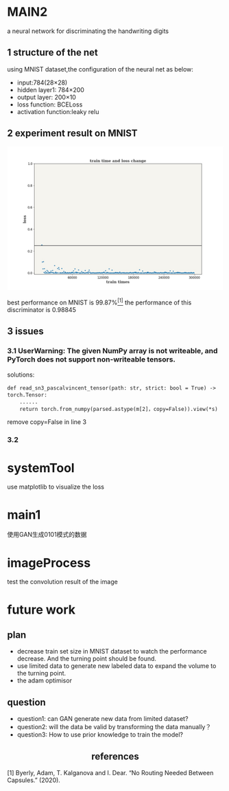 # MAIN2

a neural network for discriminating the handwriting digits

## 1 structure of the net

using MNIST dataset,the configuration of the neural net as below:

+ input:784(28×28)
+ hidden layer1: 784×200
+ output layer:  200×10
+ loss function: BCELoss
+ activation function:leaky relu

## 2 experiment result on MNIST

<div align="center">
<img src="./assets/figure_1.jpeg">
</div>

best performance on MNIST is 99.87%[<sup>[1]</sup>](#1)
the performance of this discriminator is 0.98845

## 3 issues

### 3.1 UserWarning: The given NumPy array is not writeable, and PyTorch does not support non-writeable tensors.

solutions:

```
def read_sn3_pascalvincent_tensor(path: str, strict: bool = True) -> torch.Tensor:
    ......
    return torch.from_numpy(parsed.astype(m[2]，copy=False)).view(*s)
```

remove copy=False in line 3

### 3.2

# systemTool

use matplotlib to visualize the loss

# main1

使用GAN生成0101模式的数据


# imageProcess
test the convolution result of the image
# future work

## plan

+ decrease train set size in MNIST dataset to watch the performance decrease. And the turning point should be found.
+ use limited data to generate new labeled data to expand the volume to the turning point.
+ the adam optimisor

## question

+ question1: can GAN generate new data from limited dataset?
+ question2: will the data be valid by transforming the data manually？
+ question3: How to use prior knowledge to train the model?

## <center>references</center>

<div id = "1"></div>

[1] Byerly, Adam, T. Kalganova and I. Dear. “No Routing Needed Between Capsules.” (2020).


